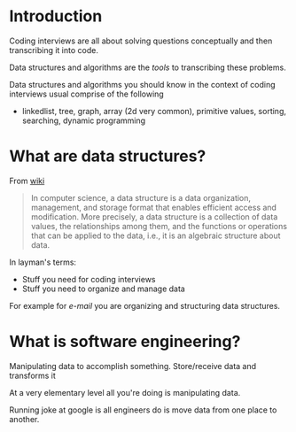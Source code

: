 # Introduction 
Coding interviews are all about solving questions conceptually and then transcribing it into code. 

Data structures and algorithms are the *tools* to transcribing these problems. 

Data structures and algorithms you should know in the context of coding interviews usual comprise of the following 

+ linkedlist, tree, graph, array (2d very common), primitive values, sorting, searching,  dynamic programming

# What are data structures? 
From [wiki](https://en.wikipedia.org/wiki/Data_structure) 

>In computer science, a data structure is a data organization, management, and storage format that enables efficient access and modification. More precisely, a data structure is a collection of data values, the relationships among them, and the functions or operations that can be applied to the data, i.e., it is an algebraic structure about data.

In layman's terms: 
+ Stuff you need for coding interviews 
+ Stuff you need to organize and manage data 

For example for *e-mail* you are organizing and structuring data structures. 

# What is software engineering? 
Manipulating data to accomplish something. 
Store/receive data and transforms it 

At a very elementary level all you're doing is manipulating data. 

Running joke at google is all engineers do is move data from one place to another. 





